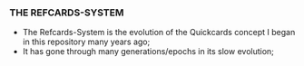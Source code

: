### THE REFCARDS-SYSTEM
- The Refcards-System is the evolution of the Quickcards concept I began in this repository many years ago;
- It has gone through many generations/epochs in its slow evolution;
